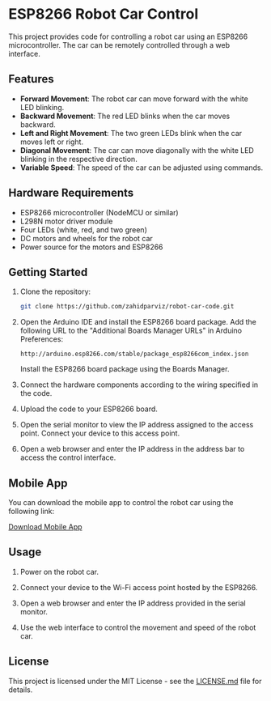 # ESP8266 Robot Car Control

This project provides code for controlling a robot car using an ESP8266 microcontroller. The car can be remotely controlled through a web interface.

## Features

- **Forward Movement**: The robot car can move forward with the white LED blinking.
- **Backward Movement**: The red LED blinks when the car moves backward.
- **Left and Right Movement**: The two green LEDs blink when the car moves left or right.
- **Diagonal Movement**: The car can move diagonally with the white LED blinking in the respective direction.
- **Variable Speed**: The speed of the car can be adjusted using commands.

## Hardware Requirements

- ESP8266 microcontroller (NodeMCU or similar)
- L298N motor driver module
- Four LEDs (white, red, and two green)
- DC motors and wheels for the robot car
- Power source for the motors and ESP8266

## Getting Started

1. Clone the repository:

   ```bash
   git clone https://github.com/zahidparviz/robot-car-code.git
   ```

2. Open the Arduino IDE and install the ESP8266 board package. Add the following URL to the "Additional Boards Manager URLs" in Arduino Preferences:

   ```
   http://arduino.esp8266.com/stable/package_esp8266com_index.json
   ```

   Install the ESP8266 board package using the Boards Manager.

3. Connect the hardware components according to the wiring specified in the code.

4. Upload the code to your ESP8266 board.

5. Open the serial monitor to view the IP address assigned to the access point. Connect your device to this access point.

6. Open a web browser and enter the IP address in the address bar to access the control interface.

## Mobile App

You can download the mobile app to control the robot car using the following link:

[Download Mobile App](https://www.electroniclinic.com/wp-content/uploads/2021/12/NodeMCU-Car-Make-DIY.zip)

## Usage

1. Power on the robot car.

2. Connect your device to the Wi-Fi access point hosted by the ESP8266.

3. Open a web browser and enter the IP address provided in the serial monitor.

4. Use the web interface to control the movement and speed of the robot car.

## License

This project is licensed under the MIT License - see the [LICENSE.md](LICENSE.md) file for details.
